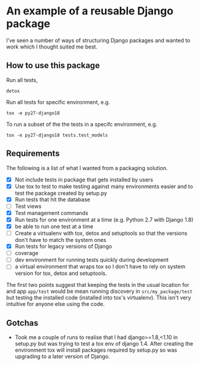 # An example of a reusable Django package
I've seen a number of ways of structuring Django packages and wanted
to work which I thought suited me best.

## How to use this package
Run all tests,
```
detox
```

Run all tests for specific environment, e.g.
```
tox -e py27-django18
```

To run a subset of the the tests in a specifc environment, e.g.
```
tox -e py27-django18 tests.test_models
```

## Requirements
The following is a list of what I wanted from a packaging solution.

* [x] Not include tests in package that gets installed by users
* [x] Use tox to test to make testing against many environments easier and
to test the package created by setup.py
* [x] Run tests that hit the database
* [ ] Test views
* [x] Test management commands
* [x] Run tests for one environment at a time (e.g. Python 2.7 with Django 1.8)
* [x] be able to run one test at a time
* [ ] Create a virtualenv with tox, detox and setuptools so that the versions
don't have to match the system ones
* [x] Run tests for legacy versions of Django
* [ ] coverage
* [ ] dev environment for running tests quickly during development
* [ ] a virtual environment that wraps tox so I don't have to rely on system
version for tox, detox and setuptools.

The first two points suggest that keeping the tests in
the usual location for and app `app/test` would be mean
running discovery in `src/my_package/test` but testing
the installed code (installed into tox's virtualenv).
This isn't very intuitive for anyone else using the code.

## Gotchas
* Took me a couple of runs to realise that I had django>=1.8,<1.10 in setup.py
but was trying to test a tox env of django 1.4.  After creating the environment
tox will install packages required by setup.py so was upgrading to a later
version of Django.
